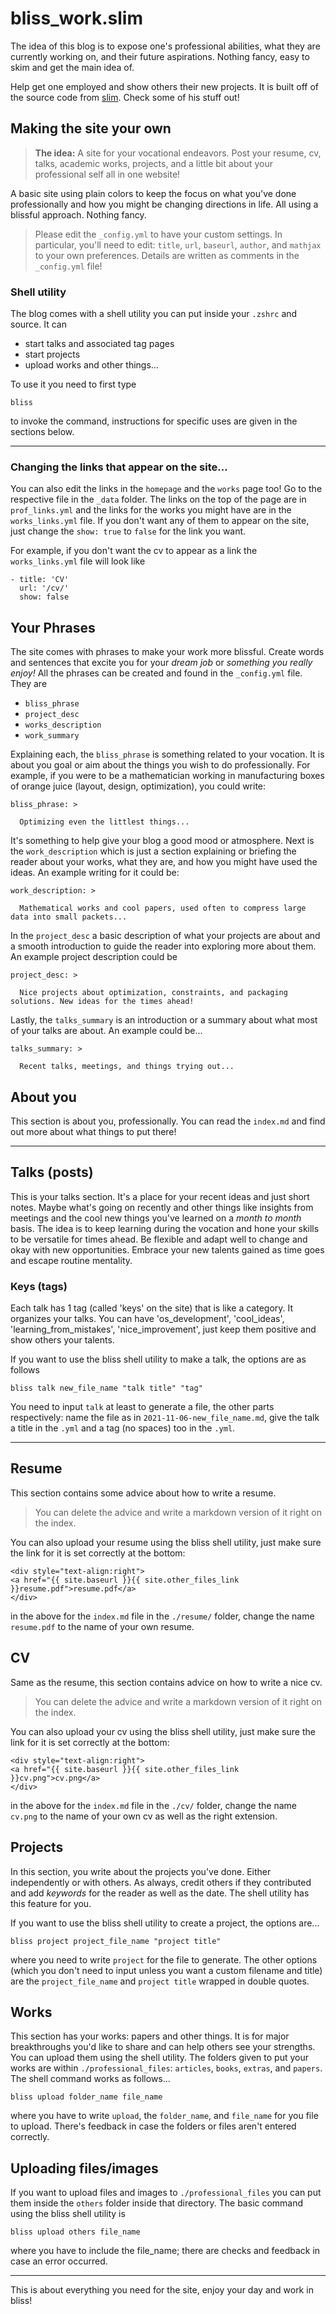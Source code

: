 # bliss_work.slim

The idea of this blog is to expose one's professional abilities, what they are currently working on, and their future aspirations. Nothing fancy, easy to skim and get the main idea of.

Help get one employed and show others their new projects. It is built off of the source code from [slim](https://github.com/syaning/slim). Check some of his stuff out!

## Making the site your own

> **The idea:** A site for your vocational endeavors. Post your resume, cv, talks, academic works, projects, and a little bit about your professional self all in one website!

A basic site using plain colors to keep the focus on what you've done professionally and how you might be changing directions in life. All using a blissful approach. Nothing fancy.

> Please edit the `_config.yml` to have your custom settings. In particular, you'll need to edit: `title`, `url`, `baseurl`, `author`, and `mathjax` to your own preferences. Details are written as comments in the `_config.yml` file!

### Shell utility

The blog comes with a shell utility you can put inside your `.zshrc` and source. It can

* start talks and associated tag pages
* start projects
* upload works and other things...

To use it you need to first type

```
bliss
```

to invoke the command, instructions for specific uses are given in the sections below.

---

### Changing the links that appear on the site...

You can also edit the links in the `homepage` and the `works` page too! Go to the respective file in the `_data` folder. The links on the top of the page are in `prof_links.yml` and the links for the works you might have are in the `works_links.yml` file. If you don't want any of them to appear on the site, just change the `show: true` to `false` for the link you want.

For example, if you don't want the cv to appear as a link the `works_links.yml` file will look like

```
- title: 'CV'
  url: '/cv/'
  show: false
```

## Your Phrases

The site comes with phrases to make your work more blissful. Create words and sentences that excite you for your *dream job* or *something you really enjoy!* All the phrases can be created and found in the `_config.yml` file. They are

* `bliss_phrase`
* `project_desc`
* `works_description`
* `work_summary`

Explaining each, the `bliss_phrase` is something related to your vocation. It is about you goal or aim about the things you wish to do professionally. For example, if you were to be a mathematician working in manufacturing boxes of orange juice (layout, design, optimization), you could write:

```
bliss_phrase: >

  Optimizing even the littlest things...
```

It's something to help give your blog a good mood or atmosphere. Next is the `work_description` which is just a section explaining or briefing the reader about your works, what they are, and how you might have used the ideas. An example writing for it could be:

```
work_description: >

  Mathematical works and cool papers, used often to compress large data into small packets...
```

In the `project_desc` a basic description of what your projects are about and a smooth introduction to guide the reader into exploring more about them. An example project description could be

```
project_desc: >

  Nice projects about optimization, constraints, and packaging solutions. New ideas for the times ahead!
```

Lastly, the `talks_summary` is an introduction or a summary about what most of your talks are about.  An example could be...

```
talks_summary: >

  Recent talks, meetings, and things trying out...
```

## About you

This section is about you, professionally. You can read the `index.md` and find out more about what things to put there!

---

## Talks (posts)

This is your talks section. It's a place for your recent ideas and just short notes. Maybe what's going on recently and other things like insights from meetings and the cool new things you've learned on a *month to month* basis. The idea is to keep learning during the vocation and hone your skills to be versatile for times ahead. Be flexible and adapt well to change and okay with new opportunities. Embrace your new talents gained as time goes and escape routine mentality.

### Keys (tags)

Each talk has 1 tag (called 'keys' on the site) that is like a category. It organizes your talks. You can have 'os_development', 'cool_ideas', 'learning_from_mistakes', 'nice_improvement', just keep them positive and show others your talents.

If you want to use the bliss shell utility to make a talk, the options are as follows

```
bliss talk new_file_name "talk title" "tag"
```

You need to input `talk` at least to generate a file, the other parts respectively: name the file as in `2021-11-06-new_file_name.md`, give the talk a title in the `.yml` and a tag (no spaces) too in the `.yml`.

---

## Resume

This section contains some advice about how to write a resume.

> You can delete the advice and write a markdown version of it right on the index.

You can also upload your resume using the bliss shell utility, just make sure the link for it is set correctly at the bottom:

```
<div style="text-align:right">
<a href="{{ site.baseurl }}{{ site.other_files_link }}resume.pdf">resume.pdf</a>
</div>
```

in the above for the `index.md` file in the `./resume/` folder, change the name `resume.pdf` to the name of your own resume.

## CV

Same as the resume, this section contains advice on how to write a nice cv.

> You can delete the advice and write a markdown version of it right on the index.

You can also upload your cv using the bliss shell utility, just make sure the link for it is set correctly at the bottom:

```
<div style="text-align:right">
<a href="{{ site.baseurl }}{{ site.other_files_link }}cv.png">cv.png</a>
</div>
```

in the above for the `index.md` file in the `./cv/` folder, change the name `cv.png` to the name of your own cv as well as the right extension.

## Projects

In this section, you write about the projects you've done. Either independently or with others. As always, credit others if they contributed and add *keywords* for the reader as well as the date. The shell utility has this feature for you.

If you want to use the bliss shell utility to create a project, the options are...

```
bliss project project_file_name "project title"
```

where you need to write `project` for the file to generate. The other options (which you don't need to input unless you want a custom filename and title) are the `project_file_name` and `project title` wrapped in double quotes.

## Works

This section has your works: papers and other things. It is for major breakthroughs you'd like to share and can help others see your strengths. You can upload them using the shell utility. The folders given to put your works are within `./professional_files`: `articles`, `books`, `extras`, and `papers`. The shell command works as follows...

```
bliss upload folder_name file_name
```

where you have to write `upload`, the `folder_name`, and `file_name` for you file to upload. There's feedback in case the folders or files aren't entered correctly.

## Uploading files/images

If you want to upload files and images to `./professional_files` you can put them inside the `others` folder inside that directory. The basic command using the bliss shell utility is

```
bliss upload others file_name
```

where you have to include the file_name; there are checks and feedback in case an error occurred.

---

This is about everything you need for the site, enjoy your day and work in bliss!
